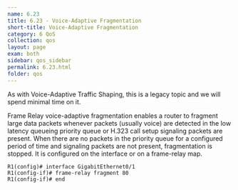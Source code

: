 ```yaml
---
name: 6.23
title: 6.23 - Voice-Adaptive Fragmentation
short-title: Voice-Adaptive Fragmentation
category: 6 QoS
collection: qos
layout: page
exam: both
sidebar: qos_sidebar
permalink: 6.23.html
folder: qos
---
```

As with Voice-Adaptive Traffic Shaping, this is a legacy topic and we will spend minimal time on it.

Frame Relay voice-adaptive fragmentation enables a router to fragment large data packets whenever packets (usually voice) are detected in the low latency queueing priority queue or H.323 call setup signaling packets are present. When there are no packets in the priority queue for a configured period of time and signaling packets are not present, fragmentation is stopped. It is configured on the interface or on a frame-relay map.
```
R1(config)# interface GigabitEthernet0/1
R1(config-if)# frame-relay fragment 80
R1(config-if)# end
```

